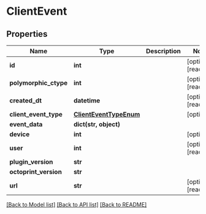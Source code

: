 # ClientEvent

## Properties
Name | Type | Description | Notes
------------ | ------------- | ------------- | -------------
**id** | **int** |  | [optional] [readonly] 
**polymorphic_ctype** | **int** |  | [optional] [readonly] 
**created_dt** | **datetime** |  | [optional] [readonly] 
**client_event_type** | [**ClientEventTypeEnum**](ClientEventTypeEnum.md) |  | [optional] 
**event_data** | **dict(str, object)** |  | 
**device** | **int** |  | [optional] 
**user** | **int** |  | [optional] [readonly] 
**plugin_version** | **str** |  | 
**octoprint_version** | **str** |  | 
**url** | **str** |  | [optional] [readonly] 

[[Back to Model list]](../README.md#documentation-for-models) [[Back to API list]](../README.md#documentation-for-api-endpoints) [[Back to README]](../README.md)


